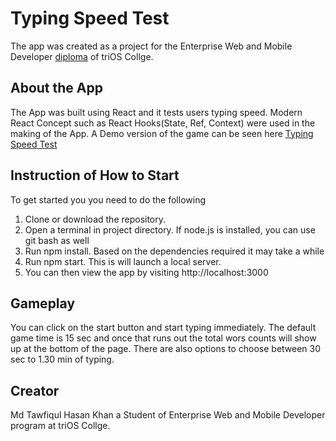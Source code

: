 # Typing Speed Test

The app was created as a project for the Enterprise Web and Mobile Developer [diploma](https://www.trios.com/programs-courses/technology/enterprise-web-and-mobile-developer/) of triOS Collge.


## About the App

The App was built using React and it tests users typing speed. Modern React Concept such as React Hooks(State, Ref, Context) were used in the making of the App. A Demo version of the game can be seen here [Typing Speed Test](https://special3220.github.io/Typing-Speed-Test/)

## Instruction of How to Start

To get started you you need to do the following

1. Clone or download the repository.
2. Open a terminal in project directory. If node.js is installed, you can use git bash as well
3. Run npm install. Based on the dependencies required it may take a while
4. Run npm start. This is will launch a local server.
5. You can then view the app by visiting http://localhost:3000


## Gameplay

You can click on the start button and start typing immediately. The default game time is 15 sec and once that runs out the total wors counts will show up at the bottom of the page. There are also options to choose between 30 sec to 1.30 min of typing.


## Creator

Md Tawfiqul Hasan Khan a Student of Enterprise Web and Mobile Developer program at triOS Collge.




